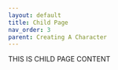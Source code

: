```yaml
---
layout: default
title: Child Page
nav_order: 3
parent: Creating A Character
---
```


THIS IS CHILD PAGE CONTENT
